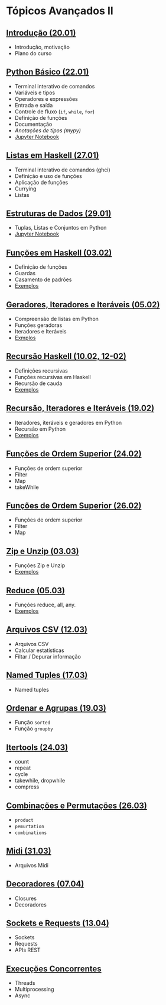 # Tópicos Avançados II

## [Introdução (20.01)](./01-intro)
- Introdução, motivação
- Plano do curso

## [Python Básico (22.01)](./02-python-basico)
- Terminal interativo de comandos
- Variáveis e tipos
- Operadores e expressões
- Entrada e saída
- Controle de fluxo (`if`, `while`, `for`)
- Definição de funções
- Documentação 
- _Anotações de tipos (mypy)_
- [Jupyter Notebook](./02-python-basico/02-Python-Basico.ipynb)


## [Listas em Haskell (27.01)](./03-Haskell-Listas)
- Terminal interativo de comandos (ghci)
- Definição e uso de funções
- Aplicação de funções
- Currying 
- Listas 

## [Estruturas de Dados (29.01)](./04-estruturas-dados)
- Tuplas, Listas e Conjuntos em Python
- [Jupyter Notebook](./04-estruturas-dados/estruturas-dados.ipynb)

## [Funções em Haskell (03.02)](./05-func-haskell)
- Definição de funções
- Guardas
- Casamento de padrões 
- [Exemplos](./05-func-haskell/exemplos.hs)

## [Geradores, Iteradores e Iteráveis (05.02)](./06-geradores)
- Compreensão de listas em Python
- Funções geradoras
- Iteradores e Iteráveis 
- [Exmplos](./06-geradores/exemplos.py)

## [Recursão Haskell (10.02, 12-02)](./07-recursao)
- Definições recursivas
- Funções recursivas em Haskell
- Recursão de cauda
- [Exemplos](./07-recursao/exemplos.hs)


## [Recursão, Iteradores e Iteráveis (19.02)](./08-rec-python)
- Iteradores, iteráveis e geradores em Python
- Recursão em Python 
- [Exemplos](./08-rec-python/exemplos/)


## [Funções de Ordem Superior (24.02)](./09-ho-haskell)
- Funções de ordem superior
- Filter
- Map
- takeWhile

## [Funções de Ordem Superior (26.02)](./10-ho-python)
- Funções de ordem superior
- Filter
- Map

## [Zip e Unzip (03.03)](./11-zip)
- Funções Zip e Unzip
- [Exemplos](./11-zip/exemplos.py)

## [Reduce (05.03)](./12-reduce)
- Funções reduce, all, any. 
- [Exemplos](./12-reduce/exemplos.py)

## [Arquivos CSV (12.03)](./13-csv/13-csv.zip)
 - Arquivos CSV
 - Calcular estatísticas
 - Filtar / Depurar informação

## [Named Tuples (17.03)](./14-named-tuples/)
 - Named tuples

## [Ordenar e Agrupas (19.03)](./15-sort-group/)
 - Função `sorted`
 - Função `groupby`

## [Itertools (24.03)](./16-itertools)
 - count
 - repeat
 - cycle
 - takewhile, dropwhile
 - compress

## [Combinações e Permutações (26.03)](./17-perm-comb)
 - `product`
 - `pemurtation`
 - `combinations`

## [Midi (31.03)](./18-midi/midi.zip)
- Arquivos Midi

## [Decoradores (07.04)](./19-decoradores)
- Closures 
- Decoradores

## [Sockets e Requests (13.04)](./21-request/requests.zip)
- Sockets
- Requests
- APIs REST

## [Execuções Concorrentes](./20-threads)
- Threads
- Multiprocessing
- Async
